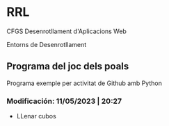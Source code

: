 # RRL
 

CFGS Desenrotllament d'Aplicacions Web

Entorns de Desenrotllament

## Programa del joc dels poals

Programa exemple per activitat de Github amb Python

### Modificación: 11/05/2023 | 20:27
- LLenar cubos